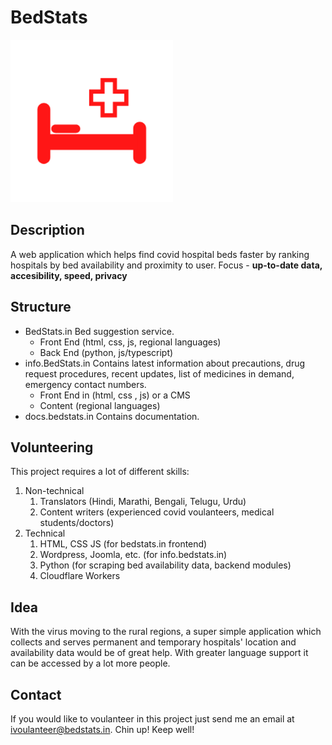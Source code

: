 # BedStats
![BedStats Logo](assets/logo/bedstats_logo.png)
## Description
A web application which helps find covid hospital beds faster by ranking hospitals by bed availability and proximity to user.
Focus - **up-to-date data, accesibility, speed, privacy**
## Structure
- BedStats.in
Bed suggestion service.
  - Front End (html, css, js, regional languages)
  - Back End (python, js/typescript)
- info.BedStats.in
Contains latest information about precautions, drug request procedures, recent updates, list of medicines in demand, emergency contact numbers.
  - Front End in (html, css , js) or a CMS
  - Content (regional languages)
- docs.bedstats.in
Contains documentation.

## Volunteering
This project requires a lot of different skills:
  1. Non-technical
     1. Translators  (Hindi, Marathi, Bengali, Telugu, Urdu)
     2. Content writers (experienced covid voulanteers, medical students/doctors)
  2. Technical
     1. HTML, CSS JS (for bedstats.in frontend)
     2. Wordpress, Joomla, etc. (for info.bedstats.in)
     3. Python (for scraping bed availability data, backend modules)
     4. Cloudflare Workers
## Idea
With the virus moving to the rural regions, a super simple application which collects and serves permanent and temporary hospitals' location and availability data would be of great help. With greater language support it can be accessed by a lot more people.
## Contact
If you would like to voulanteer in this project just send me an email at ivoulanteer@bedstats.in.
Chin up! Keep well!
